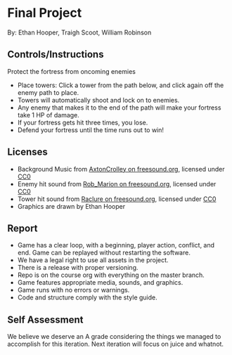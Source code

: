 # Final Project

By: Ethan Hooper, Traigh Scoot, William Robinson

## Controls/Instructions

Protect the fortress from oncoming enemies

- Place towers: Click a tower from the path below, and click again off the enemy path to place.
- Towers will automatically shoot and lock on to enemies.
- Any enemy that makes it to the end of the path will make your fortress take 1 HP of damage.
- If your fortress gets hit three times, you lose.
- Defend your fortress until the time runs out to win!

## Licenses

- Background Music from [AxtonCrolley on freesound.org](https://freesound.org/people/axtoncrolley/sounds/172707/), licensed under [CC0](https://creativecommons.org/publicdomain/zero/1.0/)
- Enemy hit sound from [Rob_Marion on freesound.org](https://freesound.org/people/Rob_Marion/sounds/541993/), licensed under [CC0](https://creativecommons.org/publicdomain/zero/1.0/)
- Tower hit sound from [Raclure on freesound.org](https://freesound.org/people/Raclure/sounds/458867/), licensed under [CC0](https://creativecommons.org/publicdomain/zero/1.0/)
- Graphics are drawn by Ethan Hooper

## Report

- Game has a clear loop, with a beginning, player action, conflict, and end. Game can be replayed without restarting the software.
- We have a legal right to use all assets in the project.
- There is a release with proper versioning.
- Repo is on the course org with everything on the master branch.
- Game features appropriate media, sounds, and graphics.
- Game runs with no errors or warnings.
- Code and structure comply with the style guide.

## Self Assessment

We believe we deserve an A grade considering the things we managed to accomplish for this iteration. Next iteration will focus on juice and whatnot.